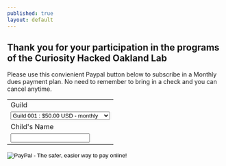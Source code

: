 ```yaml
---
published: true
layout: default
---
```


## Thank you for your participation in the programs of the Curiosity Hacked Oakland Lab
Please use this convienient Paypal button below to subscribe in a Monthly dues payment plan. No need to remember to bring in a check and you can cancel anytime.


<form action="https://www.paypal.com/cgi-bin/webscr" method="post" target="_top">
<input type="hidden" name="cmd" value="_s-xclick">
<input type="hidden" name="hosted_button_id" value="YDB5R59KWJ6Y4">
<table>
<tr><td><input type="hidden" name="on0" value="Guild">Guild</td></tr><tr><td><select name="os0">
	<option value="Guild 001">Guild 001 : $50.00 USD - monthly</option>
	<option value="Guild 008">Guild 008 : $50.00 USD - monthly</option>
	<option value="Guild 039">Guild 039 : $50.00 USD - monthly</option>
	<option value="Guild 046">Guild 046 : $50.00 USD - monthly</option>
	<option value="Sparks 001">Sparks 001 : $30.00 USD - monthly</option>
</select> </td></tr>
<tr><td><input type="hidden" name="on1" value="Child's Name">Child's Name</td></tr><tr><td><input type="text" name="os1" maxlength="200"></td></tr>
</table>
<input type="hidden" name="currency_code" value="USD">
<input type="image" src="https://www.paypalobjects.com/en_US/i/btn/btn_subscribeCC_LG.gif" border="0" name="submit" alt="PayPal - The safer, easier way to pay online!">
<img alt="" border="0" src="https://www.paypalobjects.com/en_US/i/scr/pixel.gif" width="1" height="1">
</form>

